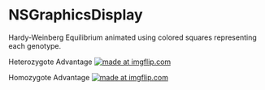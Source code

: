 # NSGraphicsDisplay
Hardy-Weinberg Equilibrium animated using colored squares representing each genotype.

Heterozygote Advantage
<a href="https://imgflip.com/gif/26l89q"><img src="https://i.imgflip.com/26l89q.gif" title="made at imgflip.com"/></a>

Homozygote Advantage
<a href="https://imgflip.com/gif/26l8cz"><img src="https://i.imgflip.com/26l8cz.gif" title="made at imgflip.com"/></a>
